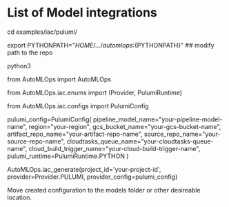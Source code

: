 # List of Model integrations

cd examples/iac/pulumi/

export PYTHONPATH="${HOME}/.../automlops:${PYTHONPATH}" ## modify path to the repo

python3

from AutoMLOps import AutoMLOps

from AutoMLOps.iac.enums import (Provider, PulumiRuntime)

from AutoMLOps.iac.configs import PulumiConfig

pulumi_config=PulumiConfig(
    pipeline_model_name="your-pipeline-model-name",
    region="your-region",
    gcs_bucket_name="your-gcs-bucket-name",
    artifact_repo_name="your-artifact-repo-name",
    source_repo_name="your-source-repo-name",
    cloudtasks_queue_name="your-cloudtasks-queue-name",
    cloud_build_trigger_name="your-cloud-build-trigger-name",
    pulumi_runtime=PulumiRuntime.PYTHON
)

AutoMLOps.iac_generate(project_id='your-project-id', provider=Provider.PULUMI, provider_config=pulumi_config)

Move created configuration to the models folder or other desireable location.